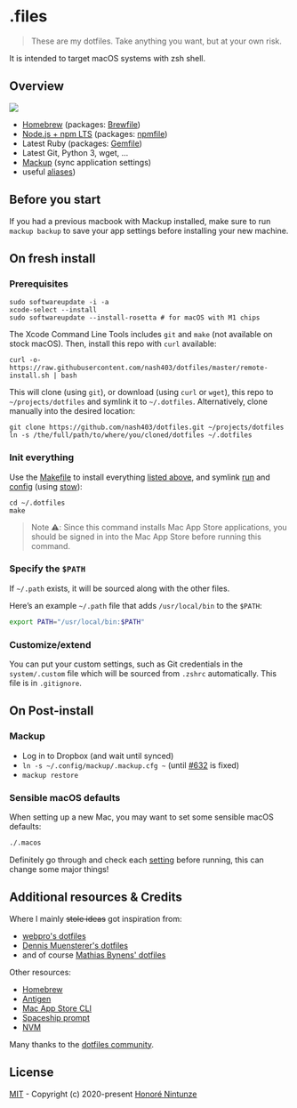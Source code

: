 # .files

> These are my dotfiles. Take anything you want, but at your own risk.

It is intended to target macOS systems with zsh shell.

## Overview

![](https://imgs.xkcd.com/comics/borrow_your_laptop.png)

- [Homebrew](https://brew.sh) (packages: [Brewfile](./Brewfile))
- [Node.js + npm LTS](https://nodejs.org/en/download/) (packages: [npmfile](./npmfile))
- Latest Ruby (packages: [Gemfile](./Gemfile))
- Latest Git, Python 3, wget, ...
- [Mackup](https://github.com/lra/mackup) (sync application settings)
- useful [aliases](./system/.alias))

## Before you start

If you had a previous macbook with Mackup installed, make sure to run `mackup backup` to save your app settings before installing your new machine.

## On fresh install

### Prerequisites

    sudo softwareupdate -i -a
    xcode-select --install
    sudo softwareupdate --install-rosetta # for macOS with M1 chips

The Xcode Command Line Tools includes `git` and `make` (not available on stock macOS).
Then, install this repo with `curl` available:

    curl -o- https://raw.githubusercontent.com/nash403/dotfiles/master/remote-install.sh | bash

This will clone (using `git`), or download (using `curl` or `wget`), this repo to `~/projects/dotfiles` and symlink it to `~/.dotfiles`. Alternatively, clone manually into the desired location:

    git clone https://github.com/nash403/dotfiles.git ~/projects/dotfiles
    ln -s /the/full/path/to/where/you/cloned/dotfiles ~/.dotfiles

### Init everything

Use the [Makefile](./Makefile) to install everything [listed above](#overview), and symlink [run](./run) and [config](./config) (using [stow](https://www.gnu.org/software/stow/)):

    cd ~/.dotfiles
    make

> Note :warning:: Since this command installs Mac App Store applications, you should be signed in into the Mac App Store before running this command.

### Specify the `$PATH`

If `~/.path` exists, it will be sourced along with the other files.

Here’s an example `~/.path` file that adds `/usr/local/bin` to the `$PATH`:

```bash
export PATH="/usr/local/bin:$PATH"
```

### Customize/extend

You can put your custom settings, such as Git credentials in the `system/.custom` file which will be sourced from `.zshrc` automatically. This file is in `.gitignore`.

## On Post-install

### Mackup

- Log in to Dropbox (and wait until synced)
- `ln -s ~/.config/mackup/.mackup.cfg ~` (until [#632](https://github.com/lra/mackup/pull/632) is fixed)
- `mackup restore`

### Sensible macOS defaults

When setting up a new Mac, you may want to set some sensible macOS defaults:

```bash
./.macos
```

Definitely go through and check each [setting](./run/.macos) before running, this can change some major things!

## Additional resources & Credits

Where I mainly ~~stole ideas~~ got inspiration from:

- [webpro's dotfiles](https://github.com/webpro/dotfiles)
- [Dennis Muensterer's dotfiles](https://github.com/dnnsmnstrr/dotfiles)
- and of course [Mathias Bynens' dotfiles](https://github.com/mathiasbynens/dotfiles)

Other resources:

- [Homebrew](https://brew.sh)
- [Antigen](http://antigen.sharats.me/)
- [Mac App Store CLI](https://github.com/mas-cli/mas)
- [Spaceship prompt](https://github.com/denysdovhan/spaceship-prompt)
- [NVM](https://github.com/nvm-sh/nvm)

Many thanks to the [dotfiles community](https://dotfiles.github.io).

## License

[MIT](./LICENSE) - Copyright (c) 2020-present [Honoré Nintunze](https://twitter.com/nash_403)
